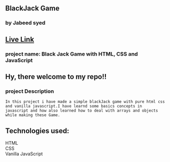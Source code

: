 ## BlackJack Game
### by Jabeed syed

## [Live Link](https://blackajck.netlify.app/)

### project name: Black Jack Game with HTML, CSS and JavaScript 
## Hy, there welcome to my repo!!

### project Description
```
In this project i have made a simple blackJack game with pure html css and vanilla javascript.I have learnd some basics concepts in javascript and how also learned how to deal with arrays and objects while making these Game. 
```
## Technologies used:<br>
HTML <br>
CSS  <br>
Vanilla JavaScript 
